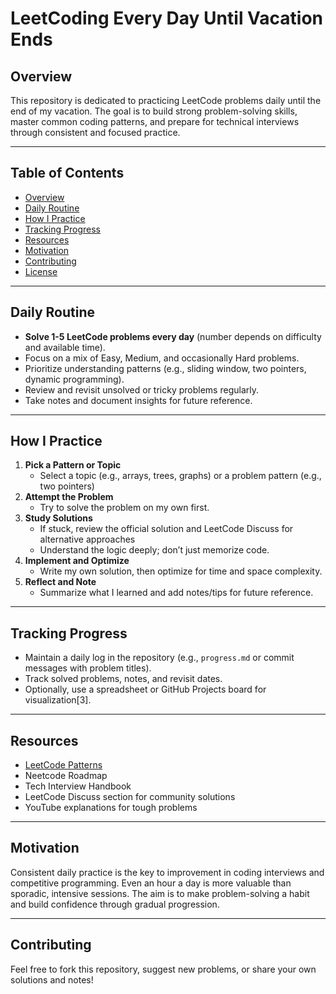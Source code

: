 # LeetCoding Every Day Until Vacation Ends

## Overview

This repository is dedicated to practicing LeetCode problems daily until the end of my vacation. The goal is to build strong problem-solving skills, master common coding patterns, and prepare for technical interviews through consistent and focused practice.

---

## Table of Contents

- [Overview](#overview)
- [Daily Routine](#daily-routine)
- [How I Practice](#how-i-practice)
- [Tracking Progress](#tracking-progress)
- [Resources](#resources)
- [Motivation](#motivation)
- [Contributing](#contributing)
- [License](#license)

---

## Daily Routine

- **Solve 1-5 LeetCode problems every day** (number depends on difficulty and available time).
- Focus on a mix of Easy, Medium, and occasionally Hard problems.
- Prioritize understanding patterns (e.g., sliding window, two pointers, dynamic programming).
- Review and revisit unsolved or tricky problems regularly.
- Take notes and document insights for future reference.

---

## How I Practice

1. **Pick a Pattern or Topic**
   - Select a topic (e.g., arrays, trees, graphs) or a problem pattern (e.g., two pointers)
2. **Attempt the Problem**
   - Try to solve the problem on my own first.
3. **Study Solutions**
   - If stuck, review the official solution and LeetCode Discuss for alternative approaches
   - Understand the logic deeply; don’t just memorize code.
4. **Implement and Optimize**
   - Write my own solution, then optimize for time and space complexity.
5. **Reflect and Note**
   - Summarize what I learned and add notes/tips for future reference.

---

## Tracking Progress

- Maintain a daily log in the repository (e.g., `progress.md` or commit messages with problem titles).
- Track solved problems, notes, and revisit dates.
- Optionally, use a spreadsheet or GitHub Projects board for visualization[3].

---

## Resources

- [LeetCode Patterns](https://leetcode.com/explore/learn/)
- Neetcode Roadmap
- Tech Interview Handbook
- LeetCode Discuss section for community solutions
- YouTube explanations for tough problems

---

## Motivation

Consistent daily practice is the key to improvement in coding interviews and competitive programming. Even an hour a day is more valuable than sporadic, intensive sessions. The aim is to make problem-solving a habit and build confidence through gradual progression.

---

## Contributing

Feel free to fork this repository, suggest new problems, or share your own solutions and notes!

